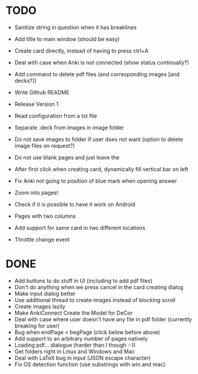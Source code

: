 # TODO
* Sanitize string in question when it has breaklines
* Add title to main window (should be easy)
* Create card directly, instead of having to press ctrl+A
* Deal with case when Anki is not connected (show status continually?)
* Add command to delete pdf files (and corresponding images [and decks?])
* Write Github README

* Release Version 1

* Read configuration from a txt file
* Separate .deck from images in image folder
* Do not save images to folder if user does not want (option to delete image files on request?)
* Do not use blank pages and just leave the 
* After first click when creating card, dynamically fill vertical bar on left
* Fix Anki not going to position of blue mark when opening answer
* Zoom into pages!
* Check if it is possible to have it work on Android
* Pages with two columns
* Add support for same card in two different locations
* Throttle change event

# DONE
* Add buttons to do stuff in UI (including to add pdf files)
* Don't do anything when we press cancel in the card creating dialog
* Make input dialog better
* Use additional thread to create images instead of blocking scroll
* Create images lazily 
* Make AnkiConnect Create the Model for DeCor
* Deal with case where user doesn't have any file in pdf folder (currently breaking for user)
* Bug when endPage < begPage (click below before above)
* Add support to an arbitrary number of pages natively
* Loading pdf... dialogue (harder than I though :-))
* Get folders right in Linux and Windows and Mac
* Deal with LaTeX bug in input (JSON escape character)
* Fix OS detection function (use substrings with win and mac)

